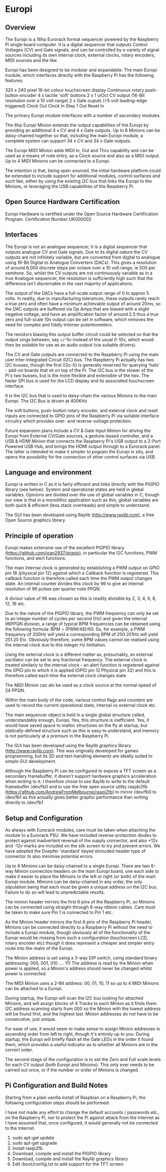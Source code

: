 ﻿# Europi

## Overview

The Europi is a 16hp Eurorack format sequencer powered by the Raspberry Pi single board computer. It is a digital sequencer that outputs Control Voltages (CV) and Gate signals, and can be controlled by a variety of signal sources including its own internal clock, external clocks, rotary encoders, MIDI sources and the like.

Europi has been designed to be modular and expandable. The main Europi module, which interfaces directly with the Raspberry Pi has the following features:

320 x 240 pixel 16-bit colour touchscreen display
Continuous rotary push-button encoder
4 x tactile 'soft' buttons
2 x 1 v/Oct CV output (16-Bit resolution over a 10 volt range)
2 x Gate ouputs (+5 volt leading-edge triggered)
Clock Out
Clock In
Step 1 Out
Reset In

The primary Europi module interfaces with a number of secondary modules.

The 6hp Europi Minion extends the output capabilities of the Europi by providing an additional 4 x CV and 4 x Gate outputs. Up to 8 Minions can be daisy-chained together so that, including the main Europi module, a complete system can support 34 x CV and 34 x Gate outputs.

The Europi MIDI Minion adds MIDI In, Out and Thru capability and can be used as a means of note entry, as a Clock source and also as a MIDI output. Up to 4 MIDI Minions can be connected to a Europi.

The intention is that, being open sourced, the initial hardware platform could be extended to include support for additional modules, control surfaces and such like, either by using the existing I2C bus that links the Europi to the Minions, or leveraging the USB capabilities of the Raspberry Pi.

## Open Source Hardware Certification

Europi Hardware is certified under the Open Source Hardware Certification Program. Certification Number UK000002

## Interfaces

The Europi is not an analogue sequencer, it is a digital sequencer that outputs analogue CV and Gate signals. Due to its digital nature the CV outputs are not infinitely variable, but are converted from digital to analogue using 16-Bit Digital to Analogue Converters  (DACs). This gives a resolution of around 6,000 discrete steps per octave over a 10 volt range, ie 500 per semitone. So, whilst the CV outputs are not continuously variable as in a true Analogue sequencer, the resolution is sufficiently high such that the difference isn't discernable in the vast majority of applications.

The output of the DACs have a full-scale output range of 0 to approx 5 volts. In reality, due to manufacturing tolerances, these outputs rarely reach a true zero and often have a minimum achievable output of around 20mv, so the DAC outputs are buffered via Op Amps that are biased with a slight negative voltage, and have an amplification factor of around 2.5 thus a true zero and full-scale 10v output can be set in software, which removes the need for complex and fiddly trimmer potentiometers.

The resistors biasing this output buffer circuit could be selected so that the output sings between, say +/-5v instead of the usual 0-10v, which would then be suitable for use as an audio output (via suitable drivers).

The CV and Gate outputs are connected to the Raspberry Pi using the main user Inter-Integrated Circuit (I2C) bus. The Raspberry Pi actually has two I2C busses, though the first (I2c-0) is generally reserved for querying 'hats' - add-on boards that sit on top of the Pi. The I2C bus is the slower of the Pi's two busses, but is the more flexible and extensible of the two. The faster SPI bus is used for the LCD display and its associated touchscreen interface. 

It is the I2C bus that is used to daisy-chain the various Minions to the main Europi. The I2C Bus is driven at 400KHz

The soft buttons, push-button rotary encoder, and external clock and reset inputs are connected to GPIO pins of the Raspberry Pi via suitable interface circuitry which provides over- and reverse-voltage protection.

Future expansion plans include a CV & Gate Input Minion for driving the Europi from External CV/Gate sources, a gesture-based controller, and a USB & HDMI Minion that connects the Raspberry Pi's USB output to a 2-Port Powered USB Hub, and brings the HDMI output through to a Eurorack panel. The latter is intended to make it simpler to pogram the Europi in situ, and opens the possibility for the connection of other control surfaces via USB.  


## Language and environment

Europi is written in C as it is fairly efficient and links directly with the PIGPIO library (see below). System and operational states are held in global variables. Opinions are divided over the use of global variables in C, though our view is that in a monolithic application such as this, global variables are both quick & efficient (less stack overheads) and simple to understand.

The GUI has been developed using Raylib (http://www.raylib.com), a free Open Source graphics library.

## Principle of operation

Europi makes extensive use of the excellent PIGPIO library (https://github.com/joan2937/pigpio), in particular the I2C functions, PWM functions, and alert functions.

The main Internal clock is generated by establishing a PWM output on GPIO pin 18 (physical pin 12) against which a Callback function is registered. This callback function is therefore called each time the PWM output changes state. An internal counter divides this clock by 96 to give an internal resolution of 96 pulses per quarter note PPQN.

A divisor value of 96 was chosen as this is readily divisible by 2, 3, 4, 6, 8, 12, 16 etc. 

Due to the nature of the PIGPIO library, the PWM frequency can only be set to an integer number of cycles per second (Hz) and given the internal 96PPQN division, a range of typical BPM frequencies can be obtained using the following formula: BPM = (PWM/48)/60. So, for example, a PWM frequency of 200Hz will yield a corresponding BPM of 250 201Hz will yield 251.25 Etc. Obviously therefore, some BPM values cannot be realised using the internal clock due to this integer Hz limitation.

Using the external clock is a different matter as, presumably, an external oscillator can be set to any fractional frequency. The external clock is treated similarly to the internal clock - an alert function is registered against the GPIO pin to which it is applied (GPIO pin 12 Physical pin 32) and this is therefore called each time the external clock changes state. 

The MIDI Minion can alo be used as a clock source at the normal speed of 24 PPQN. 

Within the main body of the code, various control flags and counters are used to record the current operational state, internal vs external clock etc.

The main sequencer object is held in a single global structure called, understandably enough, Europi. Yes, this structure is inefficient. Yes, it would have saved space to malloc structures on the fly at startup, but  statically-defined structure such as this is easy to understand, and memory is not particularly at a premium in the Raspberry Pi.

The GUI has been developed using the Raylib graphics library (http://www.raylib.com). This was originally developed for games programming, but its 2D and text-handling elements are ideally suited to simple GUI development.

Although the Raspberry Pi can be configured to expose a TFT screen as a secondary framebuffer, it doesn't support hardware graphics acceleration when writing to it. I therefore chose to use Raylib to write to the default framebuffer /dev/fb0 and to use the free open source utility raspbi2fb (https://github.com/AndrewFromMelbourne/raspi2fb) to mirror /dev/fb0 to /dev/fb1 as this actually gives better graphic performance than writing directly to /dev/fb1

## Setup and Configuration

As always with Eurorack modules, care must be taken when attaching the module to a Eurorack PSU. We have included reverse-protection diodes to protect against inadvertent reversal of the supply connector, and also +12v and -12v marks are included on the silk screen to try and prevent errors. We have adopted the Doepfer 'standard' keyed shrouded header type of connector to also minimise potential errors.

Up to 8 Minions can be daisy-chained to a single Europi. There are two 6-way Minion connection headers on the main Europi board, one each side to make it easier to place the Minions to the left or right (or both) of the main Europi module. Minions can be daisy-chained in any order, the only stipulation being that each must be given a unique address on the I2C bus. Failure to do so will lead to unpredictable results.

The minion header mirrors the first 6 pins of the Raspberry Pi, so Minions can be connected using straight-through 6-way ribbon cables. Care must be taken to make sure Pin 1 is connected to Pin 1 etc.

As the Minion header mirrors the first 6 pins of the Raspberry Pi header, Minions can be connected directly to a Raspberry Pi without the need to include a Europi module, though obviously all of the functionality of the Europi would be missing from such a configuration (touchscreen LCD, rotary encoder etc) though it does represent a cheaper and simpler entry route into the realm of the Europi.

The Minion address is set using a 3-way DIP switch, using standard binary addressing: 000, 001, 010 .... 111 The address is read by the Minion when power is applied, so a Minion's address should never be changed whilst power is connected.

The MIDI Minion uses a 2-Bit address: 00, 01, 10, 11 so up to 4 MIDI Minions can be attached to a Europi.

During startup, the Europi will scan the I2C bus looking for attached Minions, and will assign blocks of 4 Tracks to each Minion as it finds them. I2C address scanning starts from 000 so the Minion with the lowest address will be found first, and the highest last. Minion addresses do not have to be consecutive, just unique.

For ease of use, it would seem to make sense to assign Minion addresses in ascending order from left to right, though it's entirely up to you. During startup, the Europi will briefly flash all the Gate LEDs in the order it found them, which provides a useful indicator as to whether all Minions are in the correct order.

The second stage of the configuration is to set the Zero and Full scale levels for each CV output (both Europi and Minions). This only ever needs to be carried out once, or if the number or order of Minions is changed.

## Pi Configuration and Build Notes

Starting from a plain vanilla install of Raspbian on a Raspberry Pi, the following configuration steps should be performed:

I have not made any effort to change the default accounts / passwords etc., on the Raspberry Pi, nor to protect the Pi against attack from the Internet as I have assumed that, once configured, it would generally not be connected to the Internet.

1. sudo apt-get update
2. sudo apt-get upgrade
3. Install raspi2fb
4. Download, compile and install the PIGPIO library
5. Download, compile and install the Raylib graphics library
6. Edit /boot/config.txt to add support for the TFT screen
